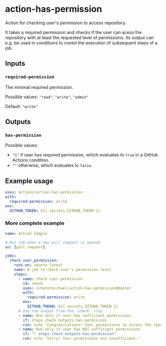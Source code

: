 # action-has-permission

Action for checking user's permission to access repository.

It takes a required permission and checks if the user can acess the repository with at least the requested level of permissions. Its output can e.g. be used in conditions to contol the execution of subsequent steps of a job.

## Inputs

### `required-permission`

The minimal required permission.

Possible values: `"read"`, `"write"`, `"admin"` 

Default: `"write"`

## Outputs

### `has-permission`

Possible values:

- `"1"` if user has required permission, which evaluates to `true` in a GitHub Actions condition.
- `""` otherwise, which evaluates to `false`.

## Example usage

```yaml
uses: actions/action-has-permission
with:
  required-permission: write
env:
  GITHUB_TOKEN: ${{ secrets.GITHUB_TOKEN }}
```

### More complete example

```yaml
name: Action Sample

# Run job when a new pull request is opened
on: [pull_request]

jobs:
  check_user_permission:
    runs-on: ubuntu-latest
    name: A job to check user's permission level
    steps:
      - name: Check user permission
        id: check
        uses: scherermichael/action-has-permission@master
        with:
          required-permission: write
        env:
          GITHUB_TOKEN: ${{ secrets.GITHUB_TOKEN }}
      # Use the output from the `check` step
      - name: Run only if user has sufficient permissions
        if: steps.check.outputs.has-permission
        run: echo "Congratulations! Your permissions to access the repository are sufficient."
      - name: Run only if user has NOT sufficient permissions
        if: "! steps.check.outputs.has-permission"
        run: echo "Sorry! Your permissions are insufficient."
```
